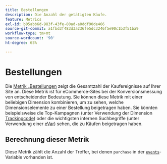 ```yaml
---
title: Bestellungen
description: Die Anzahl der getätigten Käufe.
feature: Metrics
exl-id: b05abb6d-983f-43fe-80ad-a0ddf90de466
source-git-commit: a1fbd3f483d3a236fe5dc3246f5e90c1b3f51ba9
workflow-type: tm+mt
source-wordcount: '90'
ht-degree: 65%

---
```


# Bestellungen

Die [Metrik „Bestellungen](overview.md) zeigt die Gesamtzahl der Kaufereignisse auf Ihrer Site an. Diese Metrik ist für eCommerce-Sites bei der Konversionsmessung von entscheidender Bedeutung. Sie können diese Metrik mit einer beliebigen Dimension kombinieren, um zu sehen, welche Dimensionselemente zu einer Bestellung beigetragen haben. Sie könnten beispielsweise die Top-Kampagnen (unter Verwendung der Dimension [Trackingcode](../dimensions/tracking-code.md)) oder die wichtigsten internen Suchbegriffe (unter Verwendung einer [eVar](../dimensions/evar.md)) sehen, die zu Käufen beigetragen haben.

## Berechnung dieser Metrik

Diese Metrik zählt die Anzahl der Treffer, bei denen `purchase` in der [`events`](/help/implement/vars/page-vars/events/events-overview.md)-Variable vorhanden ist.
